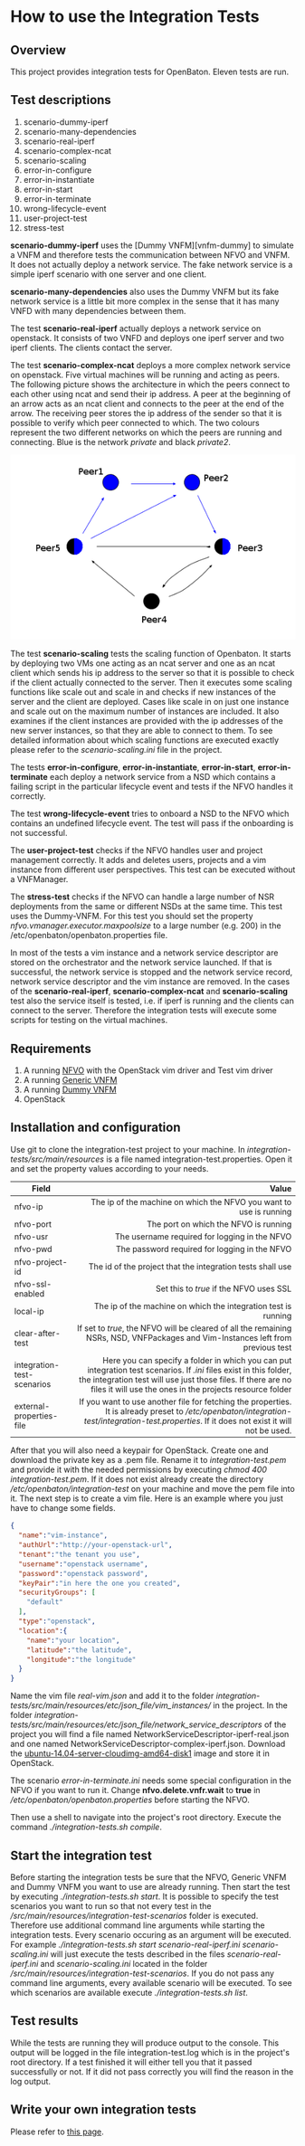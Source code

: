 # How to use the Integration Tests

## Overview

This project provides integration tests for OpenBaton. 
Eleven tests are run.

## Test descriptions

1. scenario-dummy-iperf
2. scenario-many-dependencies
3. scenario-real-iperf
4. scenario-complex-ncat
5. scenario-scaling
6. error-in-configure
7. error-in-instantiate
8. error-in-start
9. error-in-terminate
10. wrong-lifecycle-event
11. user-project-test
12. stress-test

**scenario-dummy-iperf** uses the [Dummy VNFM][vnfm-dummy] to simulate a VNFM and therefore tests the communication between NFVO and VNFM. 
It does not actually deploy a network service. The fake network service is a simple iperf scenario with one server and one client. 

**scenario-many-dependencies** also uses the Dummy VNFM but its fake network service is a little bit more complex in the sense that it has many VNFD with many dependencies between them. 

The test **scenario-real-iperf** actually deploys a network service on openstack. 
It consists of two VNFD and deploys one iperf server and two iperf clients. The clients contact the server. 

The test **scenario-complex-ncat** deploys a more complex network service on openstack. 
Five virtual machines will be running and acting as peers. 
The following picture shows the architecture in which the peers connect to each other using ncat and send their ip address. 
A peer at the beginning of an arrow acts as an ncat client and connects to the peer at the end of the arrow. 
The receiving peer stores the ip address of the sender so that it is possible to verify which peer connected to which. 
The two colours represent the two different networks on which the peers are running and connecting. 
Blue is the network *private* and black *private2*.

![Complex scenario][complex-ncat]

The test **scenario-scaling** tests the scaling function of Openbaton. 
It starts by deploying two VMs one acting as an ncat server and one as an ncat client which sends his ip address to the server so that it is possible to check if the client actually connected to the server. 
Then it executes some scaling functions like scale out and scale in and checks if new instances of the server and the client are deployed. Cases like scale in on just one instance and scale out on the maximum number of instances are included. 
It also examines if the client instances are provided with the ip addresses of the new server instances, so that they are able to connect to them. 
To see detailed information about which scaling functions are executed exactly please refer to the *scenario-scaling.ini* file in the project.

The tests **error-in-configure**, **error-in-instantiate**, **error-in-start**, **error-in-terminate** each deploy a network service from a NSD which contains a failing script in the particular lifecycle event and tests if the NFVO handles it correctly. 

The test **wrong-lifecycle-event** tries to onboard a NSD to the NFVO which contains an undefined lifecycle event. The test will pass if the onboarding is not successful. 

The **user-project-test** checks if the NFVO handles user and project management correctly. It adds and deletes users, projects and a vim instance from different 
user perspectives. This test can be executed without a VNFManager. 

The **stress-test** checks if the NFVO can handle a large number of NSR deployments from the same or different NSDs at the same time. This test uses the Dummy-VNFM. For this test you should set the property *nfvo.vmanager.executor.maxpoolsize* to a large number (e.g. 200) in the /etc/openbaton/openbaton.properties file.

In most of the tests a vim instance and a network service descriptor are stored on the orchestrator and the network service launched. 
If that is successful, the network service is stopped and the network service record, network service descriptor and the vim instance are removed. 
In the cases of the **scenario-real-iperf**, **scenario-complex-ncat** and **scenario-scaling** test also the service itself is tested, i.e. if iperf is running and the clients can connect to the server. Therefore the integration tests will execute some scripts for testing on the virtual machines. 

## Requirements

1. A running [NFVO][nfvo-github] with the OpenStack vim driver and Test vim driver
2. A running [Generic VNFM][generic-vnfm-github]
3. A running [Dummy VNFM][dummy-vnfm-amqp-github]
4. OpenStack

## Installation and configuration

Use git to clone the integration-test project to your machine. 
In *integration-tests/src/main/resources* is a file named integration-test.properties. 
Open it and set the property values according to your needs. 

| Field          				| Value       																|
| -------------   				| -------------:																|
| nfvo-ip  					| The ip of the machine on which the NFVO you want to use is running |
| nfvo-port					| The port on which the NFVO is running |
| nfvo-usr					| The username required for logging in the NFVO |
| nfvo-pwd                                      | The password required for logging in the NFVO |
| nfvo-project-id                               | The id of the project that the integration tests shall use |
| nfvo-ssl-enabled				| Set this to *true* if the NFVO uses SSL |
| local-ip					| The ip of the machine on which the integration test is running |
| clear-after-test                              | If set to *true*, the NFVO will be cleared of all the remaining NSRs, NSD, VNFPackages and Vim-Instances left from previous test |
| integration-test-scenarios                    | Here you can specify a folder in which you can put integration test scenarios. If *.ini* files exist in this folder, the integration test will use just those files. If there are no files it will use the ones in the projects resource folder |
| external-properties-file   | If you want to use another file for fetching the properties. It is already preset to */etc/openbaton/integration-test/integration-test.properties*. If it does not exist it will not be used. |


After that you will also need a keypair for OpenStack. Create one and download the private key as a .pem file. 
Rename it to *integration-test.pem* and provide it with the needed permissions by executing *chmod 400 integration-test.pem*.
If it does not exist already create the directory */etc/openbaton/integration-test* on your machine and move the pem file into it. 
The next step is to create a vim file. 
Here is an example where you just have to change some fields. 
```json
{
  "name":"vim-instance",
  "authUrl":"http://your-openstack-url",
  "tenant":"the tenant you use",
  "username":"openstack username",
  "password":"openstack password",
  "keyPair":"in here the one you created",
  "securityGroups": [
    "default"
  ],
  "type":"openstack",
  "location":{
    "name":"your location",
    "latitude":"the latitude",
    "longitude":"the longitude"
  }
}
```

Name the vim file *real-vim.json* and add it to the folder *integration-tests/src/main/resources/etc/json_file/vim_instances/* in the project.
In the folder *integration-tests/src/main/resources/etc/json_file/network_service_descriptors* of the project you will find a file named NetworkServiceDescriptor-iperf-real.json and one named NetworkServiceDescriptor-complex-iperf.json. 
Download the [ubuntu-14.04-server-cloudimg-amd64-disk1][ubuntu-image] image and store it in OpenStack. 

The scenario *error-in-terminate.ini* needs some special configuration in the NFVO if you want to run it. Change **nfvo.delete.vnfr.wait** to **true** in */etc/openbaton/openbaton.properties* before starting the NFVO.

Then use a shell to navigate into the project's root directory. 
Execute the command *./integration-tests.sh compile*.

## Start the integration test

Before starting the integration tests be sure that the NFVO, Generic VNFM and Dummy VNFM you want to use are already running. 
Then start the test by executing *./integration-tests.sh start*.
It is possible to specify the test scenarios you want to run so that not every test in the */src/main/resources/integration-test-scenarios* folder is executed. 
Therefore use additional command line arguments while starting the integration tests. Every scenario occuring as an argument will be executed. For example *./integration-tests.sh start scenario-real-iperf.ini scenario-scaling.ini* will just execute the tests described in the files *scenario-real-iperf.ini* and *scenario-scaling.ini* located in the folder */src/main/resources/integration-test-scenarios*.
If you do not pass any command line arguments, every available scenario will be executed. To see which scenarios are available execute *./integration-tests.sh list*.

## Test results

While the tests are running they will produce output to the console. This output will be logged in the file integration-test.log which is in the project's root directory. 
If a test finished it will either tell you that it passed successfully or not. 
If it did not pass correctly you will find the reason in the log output. 


## Write your own integration tests
Please refer to [this page][integration-test-write].

<!---
References

-->

[complex-ncat]:images/complex-ncat.png
[nfvo-installation]:nfvo-installation
[vnfm-generic]:vnfm-generic
[nfvo-github]:https://github.com/openbaton/NFVO
[generic-vnfm-github]:https://github.com/openbaton/generic-vnfm
[dummy-vnfm-amqp-github]:https://github.com/openbaton/dummy-vnfm-amqp
[vnf-descriptor]:vnf-descriptor
[integration-test-write]:integration-test-write
[test-plugin]:https://github.com/openbaton/test-plugin
[openstack-plugin]:https://github.com/openbaton/openstack-plugin
[ubuntu-image]:https://uec-images.ubuntu.com/releases/14.04/release/ubuntu-14.04-server-cloudimg-amd64-disk1.img

<!---
Script for open external links in a new tab
-->
<script type="text/javascript" charset="utf-8">
      // Creating custom :external selector
      $.expr[':'].external = function(obj){
          return !obj.href.match(/^mailto\:/)
                  && (obj.hostname != location.hostname);
      };
      $(function(){
        $('a:external').addClass('external');
        $(".external").attr('target','_blank');
      })
</script>
